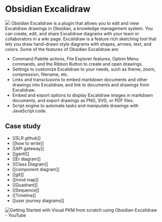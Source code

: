 # Obsidian Excalidraw

![](https://1.bp.blogspot.com/-J2sam6OdvQY/YKqQg6CAUII/AAAAAAAAySM/g_jiry6rktoGbo4vVPWn-c9dDmfUfYDlACLcBGAsYHQ/s2048/strategy%2Bto%2Bbusiness%2Bplan.jpg)
Obsidian Excalidraw is a plugin that allows you to edit and view Excalidraw drawings in Obsidian, a knowledge management system. You can create, edit, and share Excalidraw diagrams with your team or collaborators in a wiki page. Excalidraw is a feature rich sketching tool that lets you draw hand-drawn style diagrams with shapes, arrows, text, and colors. Some of the features of Obsidian Excalidraw are:

- Command Palette actions, File Explorer features, Option Menu commands, and the Ribbon Button to create and open drawings.
- Settings to customize Excalidraw to your needs, such as theme, zoom, compression, filename, etc.
- Links and transclusions to embed markdown documents and other drawings into Excalidraw, and link to documents and drawings from Excalidraw.
- Embed and export options to display Excalidraw images in markdown documents, and export drawings as PNG, SVG, or PDF files.
- Script engine to automate tasks and manipulate drawings with JavaScript code.

## Case study
- [[SLR github]]
- [[how to write]]
- [[API gateway]]
- [[gantt]]
- [[Er diagram]]
- [[Class Diagram]]
- [[component diagram]]
- [[git]]
- [[mind map]]
- [[Quadrant]]
- [[Sequence]]
- [[Timeline]]
- [[user journey diagrams]]


![Getting Started with Visual PKM from scratch using Obsidian-Excalidraw - YouTube](https://www.youtube.com/watch?v=QKnQgSjJVuc)
